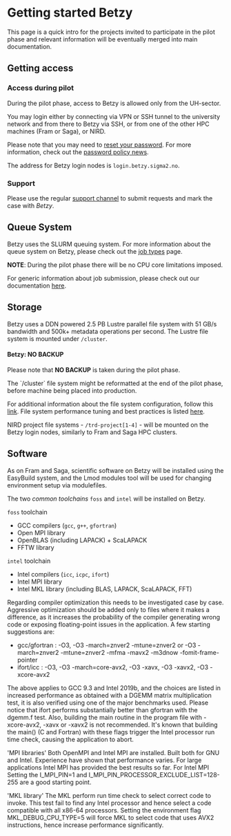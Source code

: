 # Getting started Betzy

This page is a quick intro for the projects invited to participate in the pilot
phase and relevant information will be eventually merged into main
documentation.

## Getting access

### Access during pilot

During the pilot phase, access to Betzy is allowed only from the UH-sector.

You may login either by connecting via VPN or SSH tunnel to the university 
network and from there to Betzy via SSH, or from one of the other HPC machines 
(Fram or Saga), or NIRD.

Please note that you may need to [reset your password](https://www.metacenter.no/user/).
For more information, check out the [password policy
news](https://www.sigma2.no/sigma2-launches-new-password-policy).

The address for Betzy login nodes is `login.betzy.sigma2.no`.

### Support

Please use the regular [support channel](/getting_help/support_line.md) to submit requests 
and mark the case with *Betzy*.

## Queue System

Betzy uses the SLURM queuing system. For more information about the queue
system on Betzy, please check out the [job types](/jobs/choosing_job_types.md)
page.

**NOTE**: During the pilot phase there will be no CPU core limitations imposed. 

For generic information about job submission, please check out our documentation [here](/jobs/submitting.md).


## Storage

Betzy uses a DDN powered 2.5 PB Lustre parallel file system with 51 GB/s bandwidth and 500k+  metadata operations per second.
The Lustre file system is mounted under `/cluster`.

<div class="alert alert-warning">
  <h4>Betzy: NO BACKUP</h4>
  <p>
    Please note that <strong>NO BACKUP</strong> is taken during the pilot phase.
	</p>
	<p>
    The `/cluster` file system might be reformatted at the end of the pilot phase, before machine being placed into production.
  </p>
</div>

For additional information about the file system configuration, follow this [link](/files_storage/clusters.md).
File system performance tuning and best practices is listed
[here](/files_storage/performance/lustre.md). 

NIRD project file systems - `/trd-project[1-4]` - will be mounted on the Betzy
login nodes, similarly to Fram and Saga HPC clusters.

## Software

As on Fram and Saga, scientific software on Betzy will be installed using the EasyBuild system, and the Lmod modules tool
will be used for changing environment setup via modulefiles.

The two *common toolchains* `foss` and `intel` will be installed on Betzy.

`foss` toolchain
* GCC compilers (`gcc`, `g++`, `gfortran`)
* Open MPI library
* OpenBLAS (including LAPACK) + ScaLAPACK
* FFTW library

`intel` toolchain
* Intel compilers (`icc`, `icpc`, `ifort`)
* Intel MPI library
* Intel MKL library (including BLAS, LAPACK, ScaLAPACK, FFT)

Regarding compiler optimization this needs to be investigated case by case. Aggressive optimization should be added only to files
where it makes a difference, as it increases the probability of the compiler generating wrong code or exposing
floating-point issues in the application. A few starting suggestions are:
* gcc/gfortran : -O3, -O3 -march=znver2 -mtune=znver2 or -O3 -march=znver2 -mtune=znver2 -mfma -mavx2 -m3dnow -fomit-frame-pointer
* ifort/icc    : -O3, -O3 -march=core-avx2, -O3 -xavx, -O3 -xavx2, -O3 -xcore-avx2 

The above applies to GCC 9.3 and Intel 2019b, and the choices are listed in increased performance as obtained with a DGEMM matrix
multiplication test, it is also verified using one of the major benchmarks used. Please notice that ifort performs substantially better than 
gfortran with the dgemm.f test. Also, building the main routine in the program file with -xcore-avx2, -xavx or -xavx2 is not recommended. 
It's known that building the main() (C and Fortran) with these flags trigger the Intel processor run time check, causing the application to abort.

'MPI libraries'
Both OpenMPI and Intel MPI are installed. Built both for GNU and Intel. Experience have shown that performance varies. For large applications
Intel MPI has provided the best results so far. For Intel MPI Setting the I_MPI_PIN=1 and I_MPI_PIN_PROCESSOR_EXCLUDE_LIST=128-255 are a good 
starting point.

'MKL library'
The MKL perform run time check to select correct code to invoke. This test fail to find any Intel processor and hence select a code compatible with
all x86-64 processors. Setting the environment flag MKL_DEBUG_CPU_TYPE=5 will force MKL to select code that uses AVX2 instructions,
hence increase performance significantly. 

